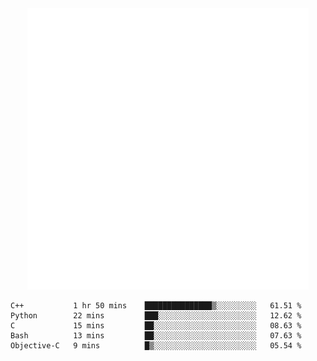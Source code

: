 <div align="center">
    <a href="https://konst.fish">
        <img src="https://raw.githubusercontent.com/konstfish/konstfish/master/fish.svg" alt="Logo" width="450"/>
    </a>
</div>

<!--START_SECTION:waka-->
```text
C++           1 hr 50 mins    ███████████████▒░░░░░░░░░   61.51 % 
Python        22 mins         ███░░░░░░░░░░░░░░░░░░░░░░   12.62 % 
C             15 mins         ██░░░░░░░░░░░░░░░░░░░░░░░   08.63 % 
Bash          13 mins         ██░░░░░░░░░░░░░░░░░░░░░░░   07.63 % 
Objective-C   9 mins          █▒░░░░░░░░░░░░░░░░░░░░░░░   05.54 % 
```
<!--END_SECTION:waka-->
